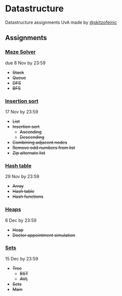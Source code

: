# Datastructure

Datastructure assignments UvA made by [@skitzofeinic](https://github.com/skitzofeinic)


## Assignments

### [Maze Solver](https://canvas.uva.nl/courses/39076/assignments/459992/submissions/411202)
due 8 Nov by 23:59
- ~~Stack~~
- ~~Queue~~
- ~~DFS~~
- ~~BFS~~

### [Insertion sort](https://canvas.uva.nl/courses/39076/assignments/459993/submissions/411202)
17 Nov by 23:59
- ~~List~~
- ~~Insertion sort~~
  - ~~Ascending~~
  - ~~Descending~~
- ~~Combining adjacent nodes~~
- ~~Remove odd numbers from list~~
- ~~Zip alternate list~~

### [Hash table](https://canvas.uva.nl/courses/39076/assignments/459994/submissions/411202)
29 Nov by 23:59
- ~~Array~~
- ~~Hash table~~
- ~~Hash functions~~

### [Heaps](https://canvas.uva.nl/courses/39076/assignments/459995/submissions/411202)
6 Dec by 23:59
- ~~Heap~~
- ~~Doctor appointment simulation~~

### [Sets](https://canvas.uva.nl/courses/39076/assignments/459996/submissions/411202)
15 Dec by 23:59
- ~~Tree~~
  - ~~BST~~
  - ~~AVL~~
- ~~Sets~~
- ~~Main~~



